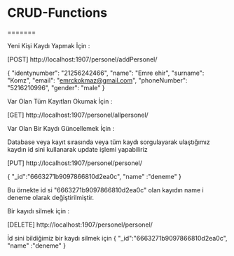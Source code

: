 
# CRUD-Functions
=======

Yeni Kişi Kaydı Yapmak İçin :

[POST]
http://localhost:1907/personel/addPersonel/

{
    "identynumber": "21256242466",
    "name": "Emre ehir",
    "surname": "Komz",
    "email": "emrckokmaz@gmail.com",
    "phoneNumber": "5216210996",
    "gender": "male"
}


Var Olan Tüm Kayıtları Okumak İçin : 

[GET]
http://localhost:1907/personel/allpersonel/



Var Olan Bir Kaydı Güncellemek İçin :

Database veya kayıt sırasında veya tüm kaydı sorgulayarak ulaştığımız kaydın id sini kullanarak update işlemi yapabiliriz

[PUT]
http://localhost:1907/personel/personel/

{
    "_id":"6663271b9097866810d2ea0c",
    "name" :"deneme"
}

Bu örnekte id si "6663271b9097866810d2ea0c" olan kayıdın name i deneme olarak değiştirilmiştir.


Bir kayıdı silmek için :

[DELETE]
http://localhost:1907/personel/personel/

İd sini bildiğimiz bir kaydı silmek için 
{
    "_id":"6663271b9097866810d2ea0c",
    "name" :"deneme"
}